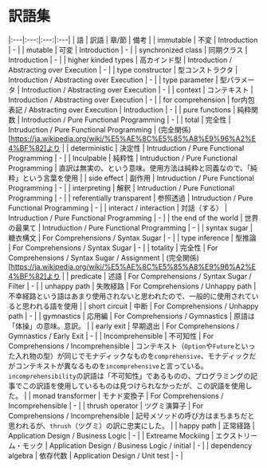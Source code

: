 # 訳語集

|:---|:---:|:---:|:---|
| 語 | 訳語 | 章/節 | 備考 |
| immutable | 不変 | Introduction | - |
| mutable | 可変 | Introduction | - |
| synchronized class | 同期クラス | Introduction | - |
| higher kinded types | 高カインド型 | Introduction / Abstracting over Execution | - |
| type constructor | 型コンストラクタ | Introduction / Abstracting over Execution | - |
| type parameter | 型パラメータ | Introduction / Abstracting over Execution | - |
| context | コンテキスト | Introduction / Abstracting over Execution | - |
| for comprehension | for内包表記 / Abstracting over Execution | Introduction | - |
| pure functions | 純粋関数 | Introduction / Pure Functional Programming | - |
| total | 完全性 | Intruduction / Pure Functional Programming | (完全関係)[https://ja.wikipedia.org/wiki/%E5%AE%8C%E5%85%A8%E9%96%A2%E4%BF%82]より |
| deterministic | 決定性 | Intruduction / Pure Functional Programming | - |
| Inculpable | 純粋性 | Intruduction / Pure Functional Programming | 直訳は無実の、という意味。使用方法は純粋と同義なので、「純粋」という言葉を使用 |
| side effect | 副作用 | Intruduction / Pure Functional Programming | - |
| interpreting | 解釈 | Intruduction / Pure Functional Programming | - |
| referentially transparent | 参照透過 | Intruduction / Pure Functional Programming | - |
| interact / interaction | 対話（する） | Intruduction / Pure Functional Programming | - |
| the end of the world | 世界の最果て |  Intruduction / Pure Functional Programming | - |
| syntax sugar | 糖衣構文 | For Comprehensions / Syntax Sugar | - |
| type inference | 型推論 | For Comprehensions / Syntax Sugar | - |
| totality | 完全性 | For Comprehensions / Syntax Sugar / Assignment | (完全関係)[https://ja.wikipedia.org/wiki/%E5%AE%8C%E5%85%A8%E9%96%A2%E4%BF%82]より |
| predicate | 述語 | For Comprehensions / Syntax Sugar / Filter | - |
| unhappy path | 失敗経路 | For Comprehensions / Unhappy path | 不幸経路という語はあまり使用されないと思われたので、一般的に使用されていると思われる語を使用 |
| short circuit | 中断 | For Comprehensions /  Unhappy path | - |
| gymnastics | 応用編 | For Comprehensions /  Gymnastics | 原語は「体操」の意味。意訳。 |
| early exit | 早期退出 | For Comprehensions /  Gymnastics / Early Exit | - |
| Incomprehensible | 不可知性 | For Comprehensions / Incomprehensible | コンテキスト（`Option`や`Future`といった入れ物の型）が同じでモナディックなものを`comprehensive`、モナディックだがコンテキストが異なるものを`incomprehensive`と言っている。`incomprehensibility`の訳語は「不可知性」であるものの、プログラミングの記事でこの訳語を使用しているものは見つけられなかったが、この訳語を使用した。 |
| monad transformer | モナド変換子 | For Comprehensions / Incomprehensible | - |
| thrush operator | ツグミ演算子 | For Comprehensions / Incomprehensible | 記号メソッドの呼び方はまちまちだと思われるが、`thrush`（ツグミ）の訳に忠実にした。 |
| happy path | 正常経路 | Application Design / Business Logic | - |
| Extreame Mockiing | エクストリーム・モック | Application Design / Business Logic / initial | - |
| dependency algebra | 依存代数 | Application Design / Unit test | - |
